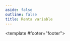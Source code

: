 ```yaml
---
aside: false
outline: false
title: Renta variable
---
```


<script setup>
import { useRoute, useData } from 'vitepress'

const route = useRoute()

const { isDark } = useData()
</script>

<OAOperation operation-id="get-finanzas-fci-renta-variable-fecha">

<template #footer="footer">

<OAFooter />

<!--@include: ./parts/get-finanzas-fci-renta-variable-fecha-footer.md -->

</template>

</OAOperation>
